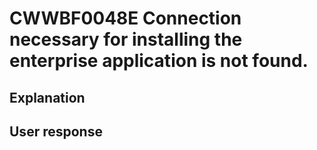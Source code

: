 # CWWBF0048E Connection necessary for installing the enterprise application is not found.

## Explanation

## User response